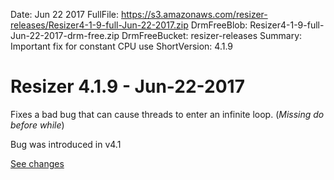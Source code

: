 Date: Jun 22 2017
FullFile: https://s3.amazonaws.com/resizer-releases/Resizer4-1-9-full-Jun-22-2017.zip
DrmFreeBlob: Resizer4-1-9-full-Jun-22-2017-drm-free.zip
DrmFreeBucket: resizer-releases
Summary: Important fix for constant CPU use
ShortVersion: 4.1.9

# Resizer 4.1.9 - Jun-22-2017

Fixes a bad bug that can cause threads to enter an infinite loop. (*Missing do before while*)

Bug was introduced in v4.1

[See changes](https://github.com/imazen/resizer/compare/v4.1.8...v4.1.9)